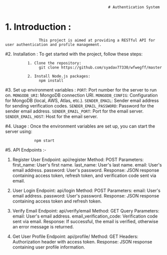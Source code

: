                                                   # Authentication System

# 1. Introduction :
                   This project is aimed at providing a RESTful API for user authentication and profile management.
                   
#2. Installation :
                   To get started with the project, follow these steps:
                   
              1. Clone the repository:
                   git clone https://github.com/syadav77330/wfwegff/master

              2. Install Node.js packages:
                   npm install
#3. Set up environment variables : 
                               `PORT`: Port number for the server to run on.
                               `MONGODB_URI`: MongoDB connection URI.
                               `MONGODB_CONFIG`: Configuration for MongoDB (local, AWS, Atlas, etc.).
                               `SENDER_EMAIL`: Sender email address for sending verification codes.
                               `SENDER_EMAIL_PASSWORD`: Password for the sender email address.
                               `SENDER_EMAIL_PORT`: Port for the email server.
                               `SENDER_EMAIL_HOST`: Host for the email server.

#4. Usage : 
            Once the environment variables are set up, you can start the server using:
         
                 npm start

#5.  API Endpoints :-
  1. Register User
             Endpoint: api/register
             Method: POST
             Parameters:
                         first_name: User's first name.
                         last_name: User's last name.
                         email: User's email address.
                         password: User's password.
             Response: JSON response containing access token, refresh token, and verification code sent via email.
     
  3. User Login
             Endpoint: api/login
             Method: POST
             Parameters:
                 email: User's email address.
                 password: User's password.
            Response: JSON response containing access token and refresh token.
     
  4. Verify Email
           Endpoint: api/verify/email
           Method: GET
           Query Parameters:
                              email: User's email address.
                              email_verification_code: Verification code sent via email.
           Response: If successful, the email is verified, otherwise an error message is returned.
  5. Get User Profile
           Endpoint: api/profile/
           Method: GET
           Headers: Authorization header with access token.
           Response: JSON response containing user profile information.
